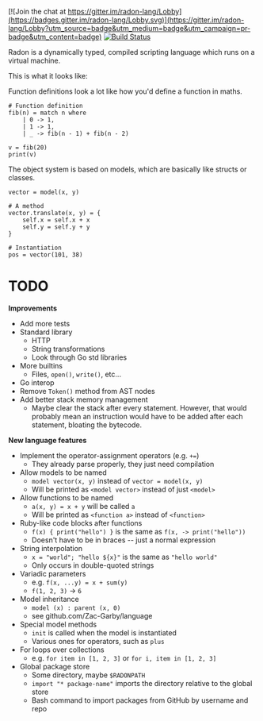 [![Join the chat at https://gitter.im/radon-lang/Lobby](https://badges.gitter.im/radon-lang/Lobby.svg)](https://gitter.im/radon-lang/Lobby?utm_source=badge&utm_medium=badge&utm_campaign=pr-badge&utm_content=badge) [![Build Status](https://travis-ci.org/Zac-Garby/radon.svg?branch=master)](https://travis-ci.org/Zac-Garby/radon)

Radon is a dynamically typed, compiled scripting language which runs on a virtual
machine.

This is what it looks like:

Function definitions look a lot like how you'd define a function in maths.
```
# Function definition
fib(n) = match n where
    | 0 -> 1,
    | 1 -> 1,
    | _ -> fib(n - 1) + fib(n - 2)

v = fib(20)
print(v)
```

The object system is based on models, which are basically like structs or
classes.
```
vector = model(x, y)

# A method
vector.translate(x, y) = {
    self.x = self.x + x
    self.y = self.y + y
}

# Instantiation
pos = vector(101, 38)
```

# TODO

**Improvements**
 - Add more tests
 - Standard library
   - HTTP
   - String transformations
   - Look through Go std libraries
 - More builtins
   - Files, `open()`, `write()`, etc...
 - Go interop
 - Remove `Token()` method from AST nodes
 - Add better stack memory management
   - Maybe clear the stack after every statement. However, that would probably
     mean an instruction would have to be added after each statement, bloating
     the bytecode.

**New language features**
 - Implement the operator-assignment operators (e.g. `+=`)
   - They already parse properly, they just need compilation
 - Allow models to be named
   - `model vector(x, y)` instead of `vector = model(x, y)`
   - Will be printed as `<model vector>` instead of just `<model>`
 - Allow functions to be named
   - `a(x, y) = x + y` will be called `a`
   - Will be printed as `<function a>` instead of `<function>`
 - Ruby-like code blocks after functions
   - `f(x) { print("hello") }` is the same as `f(x, -> print("hello"))`
   - Doesn't have to be in braces -- just a normal expression
 - String interpolation
   - `x = "world"; "hello ${x}"` is the same as `"hello world"`
   - Only occurs in double-quoted strings
 - Variadic parameters
   - e.g. `f(x, ...y) = x + sum(y)`
   - `f(1, 2, 3)` &rarr; `6`
 - Model inheritance
   - `model (x) : parent (x, 0)`
   - see github.com/Zac-Garby/language
 - Special model methods
   - `init` is called when the model is instantiated
   - Various ones for operators, such as `plus`
 - For loops over collections
   - e.g. `for item in [1, 2, 3]` or `for i, item in [1, 2, 3]`
 - Global package store
   - Some directory, maybe `$RADONPATH`
   - `import "* package-name"` imports the directory relative to the global store
   - Bash command to import packages from GitHub by username and repo
